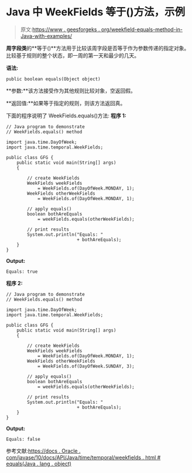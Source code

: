# Java 中 WeekFields 等于()方法，示例

> 原文:[https://www . geesforgeks . org/weekfield-equals-method-in-Java-with-examples/](https://www.geeksforgeeks.org/weekfields-equals-method-in-java-with-examples/)

**周字段类**的**等于()**方法用于比较该周字段是否等于作为参数传递的指定对象。比较基于规则的整个状态，即一周的第一天和最少的几天。

**语法:**

```
public boolean equals(Object object)

```

**参数:**该方法接受作为其他规则比较对象，空返回假。

**返回值:**如果等于指定的规则，则该方法返回真。

下面的程序说明了 WeekFields.equals()方法:
**程序 1:**

```
// Java program to demonstrate
// WeekFields.equals() method

import java.time.DayOfWeek;
import java.time.temporal.WeekFields;

public class GFG {
    public static void main(String[] args)
    {

        // create WeekFields
        WeekFields weekFields
            = WeekFields.of(DayOfWeek.MONDAY, 1);
        WeekFields otherWeekFields
            = WeekFields.of(DayOfWeek.MONDAY, 1);

        // apply equals()
        boolean bothAreEquals
            = weekFields.equals(otherWeekFields);

        // print results
        System.out.println("Equals: "
                           + bothAreEquals);
    }
}
```

**Output:**

```
Equals: true

```

**程序 2:**

```
// Java program to demonstrate
// WeekFields.equals() method

import java.time.DayOfWeek;
import java.time.temporal.WeekFields;

public class GFG {
    public static void main(String[] args)
    {

        // create WeekFields
        WeekFields weekFields
            = WeekFields.of(DayOfWeek.MONDAY, 1);
        WeekFields otherWeekFields
            = WeekFields.of(DayOfWeek.SUNDAY, 3);

        // apply equals()
        boolean bothAreEquals
            = weekFields.equals(otherWeekFields);

        // print results
        System.out.println("Equals: "
                           + bothAreEquals);
    }
}
```

**Output:**

```
Equals: false

```

参考文献:[https://docs . Oracle . com/javase/10/docs/API/Java/time/temporal/weekfields . html # equals(Java . lang . object)](https://docs.oracle.com/javase/10/docs/api/java/time/temporal/WeekFields.html#equals())